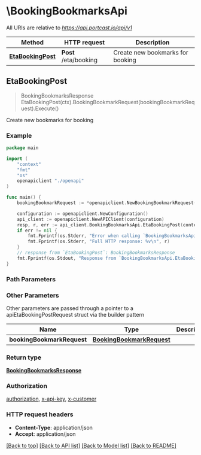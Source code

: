 # \BookingBookmarksApi

All URIs are relative to *https://api.portcast.io/api/v1*

Method | HTTP request | Description
------------- | ------------- | -------------
[**EtaBookingPost**](BookingBookmarksApi.md#EtaBookingPost) | **Post** /eta/booking | Create new bookmarks for booking



## EtaBookingPost

> BookingBookmarksResponse EtaBookingPost(ctx).BookingBookmarkRequest(bookingBookmarkRequest).Execute()

Create new bookmarks for booking



### Example

```go
package main

import (
    "context"
    "fmt"
    "os"
    openapiclient "./openapi"
)

func main() {
    bookingBookmarkRequest := *openapiclient.NewBookingBookmarkRequest("BK", "MAEU969678061", "CMDU") // BookingBookmarkRequest | 

    configuration := openapiclient.NewConfiguration()
    api_client := openapiclient.NewAPIClient(configuration)
    resp, r, err := api_client.BookingBookmarksApi.EtaBookingPost(context.Background()).BookingBookmarkRequest(bookingBookmarkRequest).Execute()
    if err != nil {
        fmt.Fprintf(os.Stderr, "Error when calling `BookingBookmarksApi.EtaBookingPost``: %v\n", err)
        fmt.Fprintf(os.Stderr, "Full HTTP response: %v\n", r)
    }
    // response from `EtaBookingPost`: BookingBookmarksResponse
    fmt.Fprintf(os.Stdout, "Response from `BookingBookmarksApi.EtaBookingPost`: %v\n", resp)
}
```

### Path Parameters



### Other Parameters

Other parameters are passed through a pointer to a apiEtaBookingPostRequest struct via the builder pattern


Name | Type | Description  | Notes
------------- | ------------- | ------------- | -------------
 **bookingBookmarkRequest** | [**BookingBookmarkRequest**](BookingBookmarkRequest.md) |  | 

### Return type

[**BookingBookmarksResponse**](BookingBookmarksResponse.md)

### Authorization

[authorization](../README.md#authorization), [x-api-key](../README.md#x-api-key), [x-customer](../README.md#x-customer)

### HTTP request headers

- **Content-Type**: application/json
- **Accept**: application/json

[[Back to top]](#) [[Back to API list]](../README.md#documentation-for-api-endpoints)
[[Back to Model list]](../README.md#documentation-for-models)
[[Back to README]](../README.md)

